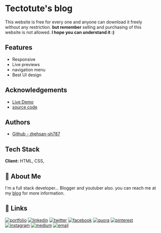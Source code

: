 
# Tectotute's blog 
This website is free for every one and anyone can download it freely without any restriction. **but remember** selling and purchasing of this website is not allowed. 
**I hope you can understand it :)** 
## Features

- Responsive
- Live previews
- navigation menu
- Best UI design


## Acknowledgements

 - [Live Demo](https://ehsan-sh787.github.io/blog/)
 - [source code](https://github.com/matiassingers/awesome-readme) 

## Authors

- [Github - @ehsan-sh787](https://www.github.com/ehsan-sh787)


## Tech Stack

**Client:** HTML, CSS,

## 🚀 About Me
I'm a full stack developer...
Blogger and youtuber also. you can reach me at my [blog](tecnotute.blogspot.com) for more information.

## 🔗 Links
[![portfolio](https://img.shields.io/badge/my_portfolio-fff?style=for-the-badge&logo=ko-fi&logoColor=000)](https://tecnotute.blogspot.com)
[![linkedin](https://img.shields.io/badge/linkedin-fff?style=for-the-badge&logo=linkedin&logoColor=blue)](https://pk.linkedin.com/in/ehsan-shahid-95346921a?trk=profile-badge)
[![twitter](https://img.shields.io/badge/twitter-fff?style=for-the-badge&logo=twitter&logoColor=blue)](https://twitter.com/ehsanshahid17)
[![facebook](https://img.shields.io/badge/facebook-fff?style=for-the-badge&logo=facebook&logoColor=blue)](https://web.facebook.com/shahid.hamid.1460/)
[![quora](https://img.shields.io/badge/quora-fff?style=for-the-badge&logo=quora&logoColor=red)](https://tecnotute.quora.com)
[![pinterest](https://img.shields.io/badge/pinterest-fff?style=for-the-badge&logo=pinterest&logoColor=red)](https://tecnotute.pinterest.com)
[![instagram](https://img.shields.io/badge/intagram-fff?style=for-the-badge&logo=instagram&logoColor=#3f729b)](https://instagram.com/ehsan_sh787)
[![medium](https://img.shields.io/badge/medium-fff?style=for-the-badge&logo=medium&logoColor=black)](https://tecnotute.medium.com)
[![email](https://img.shields.io/badge/rss-fff?style=for-the-badge&logo=rss&logoColor=red)](https://feedburner.google.com/fb/a/mailverify?uri=Tecnotute&loc=en_US)

